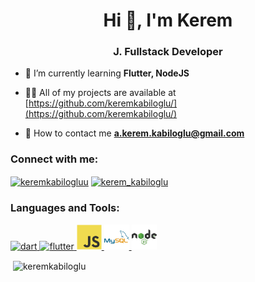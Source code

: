<h1 align="center">Hi 👋, I'm Kerem</h1>
<h3 align="center">J. Fullstack Developer</h3>

- 🧠 I’m currently learning **Flutter, NodeJS**

- 👨‍💻 All of my projects are available at [https://github.com/keremkabiloglu/](https://github.com/keremkabiloglu/)

- 📨 How to contact me **a.kerem.kabiloglu@gmail.com**

<h3 align="left">Connect with me:</h3>
<p align="left">
<a href="https://twitter.com/keremkabilogluu" target="blank"><img align="center" src="https://raw.githubusercontent.com/rahuldkjain/github-profile-readme-generator/master/src/images/icons/Social/twitter.svg" alt="keremkabilogluu" height="30" width="40" /></a>
<a href="https://instagram.com/kerem_kabiloglu" target="blank"><img align="center" src="https://raw.githubusercontent.com/rahuldkjain/github-profile-readme-generator/master/src/images/icons/Social/instagram.svg" alt="kerem_kabiloglu" height="30" width="40" /></a>
</p>

<h3 align="left">Languages and Tools:</h3>
<p align="left"> <a href="https://dart.dev" target="_blank" rel="noreferrer"> <img src="https://www.vectorlogo.zone/logos/dartlang/dartlang-icon.svg" alt="dart" width="40" height="40"/> </a> <a href="https://flutter.dev" target="_blank" rel="noreferrer"> <img src="https://www.vectorlogo.zone/logos/flutterio/flutterio-icon.svg" alt="flutter" width="40" height="40"/> </a> <a href="https://developer.mozilla.org/en-US/docs/Web/JavaScript" target="_blank" rel="noreferrer"> <img src="https://raw.githubusercontent.com/devicons/devicon/master/icons/javascript/javascript-original.svg" alt="javascript" width="40" height="40"/> </a> <a href="https://www.mysql.com/" target="_blank" rel="noreferrer"> <img src="https://raw.githubusercontent.com/devicons/devicon/master/icons/mysql/mysql-original-wordmark.svg" alt="mysql" width="40" height="40"/> </a> <a href="https://nodejs.org" target="_blank" rel="noreferrer"> <img src="https://raw.githubusercontent.com/devicons/devicon/master/icons/nodejs/nodejs-original-wordmark.svg" alt="nodejs" width="40" height="40"/> </a> </p>

<p>&nbsp;<img align="center" src="https://github-readme-stats.vercel.app/api?username=keremkabiloglu&show_icons=true&locale=en" alt="keremkabiloglu" /></p>
